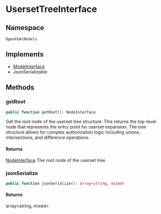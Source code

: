 # UsersetTreeInterface


## Namespace
`OpenFGA\Models`

## Implements
* [ModelInterface](Models/ModelInterface.md)
* JsonSerializable



## Methods
### getRoot


```php
public function getRoot(): NodeInterface
```

Get the root node of the userset tree structure. This returns the top-level node that represents the entry point for userset expansion. The tree structure allows for complex authorization logic including unions, intersections, and difference operations.


#### Returns
[NodeInterface](Models/NodeInterface.md)
 The root node of the userset tree

### jsonSerialize


```php
public function jsonSerialize(): array<string, mixed>
```



#### Returns
array&lt;string, mixed&gt;

